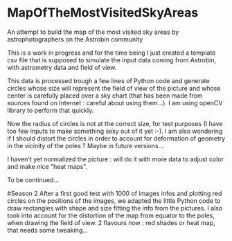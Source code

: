 # MapOfTheMostVisitedSkyAreas
An attempt to build the map of the most visited sky areas by astrophotographers on the Astrobin community

This is a work in progress and for the time being I just created a template csv file that is supposed to simulate the input data coming from Astrobin, with astrometry data and field of view.

This data is processed trough a few lines of Python code and generate circles whose size will represent the field of view of the picture and whose center is carefully placed over a sky chart (that has been made from sources found on Internet : careful about using them...). I am using openCV library to perform that quickly.

Now the radius of circles is not at the correct size, for test purposes (I have too few inputs to make something sexy out of it yet :-). I am also wondering if I should distort the circles in order to account for deformation of geometry in the vicinity of the poles ? Maybe in future versions...

I haven't yet normalized the picture : will do it with more data to adjust color and make nice "heat maps".

To be continued...

#Season 2
After a first good test with 1000 of images infos and plotting red circles on the positions of the images, we adapted the little Python code to draw rectangles with shape and size fitting the info from the pictures.
I also took into account for the distortion of the map from equator to the poles, when drawing the field of view.
2 flavours now : red shades or heat map, that needs some tweaking...

